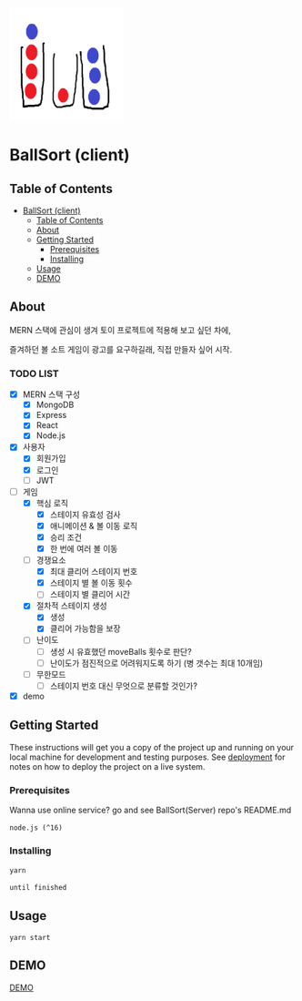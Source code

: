 
<img src="https://github.com/MTGVim/ballsort-client/blob/main/src/assets/logo.png" width="200">

# BallSort (client)

## Table of Contents

- [BallSort (client)](#ballsort-client)
  - [Table of Contents](#table-of-contents)
  - [About ](#about-)
  - [Getting Started ](#getting-started-)
    - [Prerequisites](#prerequisites)
    - [Installing](#installing)
  - [Usage ](#usage-)
  - [DEMO](#demo)

## About <a name = "about"></a>

MERN 스택에 관심이 생겨 토이 프로젝트에 적용해 보고 싶던 차에,

 즐겨하던 볼 소트 게임이 광고를 요구하길래, 직접 만들자 싶어 시작.


### TODO LIST
- [x] MERN 스택 구성
  - [x] MongoDB
  - [x] Express
  - [x] React
  - [x] Node.js
- [x] 사용자
  - [x] 회원가입
  - [x] 로그인
  - [ ] JWT
- [ ] 게임
  - [x] 핵심 로직
    - [x] 스테이지 유효성 검사
    - [x] 애니메이션 & 볼 이동 로직
    - [x] 승리 조건
    - [x] 한 번에 여러 볼 이동
  - [ ] 경쟁요소
    - [x] 최대 클리어 스테이지 번호
    - [x] 스테이지 별 볼 이동 횟수
    - [ ] 스테이지 별 클리어 시간
  - [x] 절차적 스테이지 생성
    - [x] 생성
    - [x] 클리어 가능함을 보장
  - [ ] 난이도
    - [ ] 생성 시 유효했던 moveBalls 횟수로 판단?
    - [ ] 난이도가 점진적으로 어려워지도록 하기 (병 갯수는 최대 10개임)
  - [ ] 무한모드
    - [ ] 스테이지 번호 대신 무엇으로 분류할 것인가?
- [x] demo

## Getting Started <a name = "getting_started"></a>

These instructions will get you a copy of the project up and running on your local machine for development and testing purposes. See [deployment](#deployment) for notes on how to deploy the project on a live system.

### Prerequisites

Wanna use online service? go and see BallSort(Server) repo's README.md

```
node.js (^16)
```

### Installing

```
yarn
```

```
until finished
```

## Usage <a name = "usage"></a>

```
yarn start
```

## DEMO

[DEMO](https://ballsorting.web.app/)
